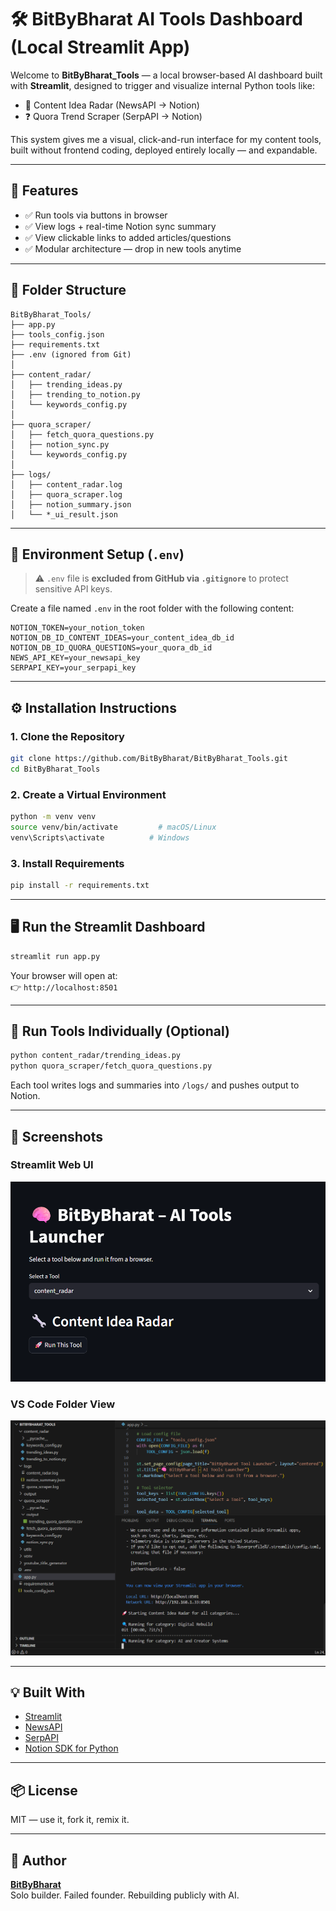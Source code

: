 # 🛠️ BitByBharat AI Tools Dashboard (Local Streamlit App)

Welcome to **BitByBharat_Tools** — a local browser-based AI dashboard built with **Streamlit**, designed to trigger and visualize internal Python tools like:

- 🧠 Content Idea Radar (NewsAPI → Notion)
- ❓ Quora Trend Scraper (SerpAPI → Notion)

This system gives me a visual, click-and-run interface for my content tools, built without frontend coding, deployed entirely locally — and expandable.

---

## 📌 Features

- ✅ Run tools via buttons in browser
- ✅ View logs + real-time Notion sync summary
- ✅ View clickable links to added articles/questions
- ✅ Modular architecture — drop in new tools anytime

---

## 🧱 Folder Structure

```
BitByBharat_Tools/
├── app.py
├── tools_config.json
├── requirements.txt
├── .env (ignored from Git)
│
├── content_radar/
│   ├── trending_ideas.py
│   ├── trending_to_notion.py
│   └── keywords_config.py
│
├── quora_scraper/
│   ├── fetch_quora_questions.py
│   ├── notion_sync.py
│   └── keywords_config.py
│
├── logs/
│   ├── content_radar.log
│   ├── quora_scraper.log
│   ├── notion_summary.json
│   └── *_ui_result.json
```

---

## 🔐 Environment Setup (`.env`)

> ⚠️ `.env` file is **excluded from GitHub via `.gitignore`** to protect sensitive API keys.

Create a file named `.env` in the root folder with the following content:

```env
NOTION_TOKEN=your_notion_token
NOTION_DB_ID_CONTENT_IDEAS=your_content_idea_db_id
NOTION_DB_ID_QUORA_QUESTIONS=your_quora_db_id
NEWS_API_KEY=your_newsapi_key
SERPAPI_KEY=your_serpapi_key
```

---

## ⚙️ Installation Instructions

### 1. Clone the Repository

```bash
git clone https://github.com/BitByBharat/BitByBharat_Tools.git
cd BitByBharat_Tools
```

### 2. Create a Virtual Environment

```bash
python -m venv venv
source venv/bin/activate         # macOS/Linux
venv\Scripts\activate          # Windows
```

### 3. Install Requirements

```bash
pip install -r requirements.txt
```

---

## 🖥️ Run the Streamlit Dashboard

```bash
streamlit run app.py
```

Your browser will open at:  
👉 `http://localhost:8501`

---

## 🧪 Run Tools Individually (Optional)

```bash
python content_radar/trending_ideas.py
python quora_scraper/fetch_quora_questions.py
```

Each tool writes logs and summaries into `/logs/` and pushes output to Notion.

---

## 📸 Screenshots

### Streamlit Web UI
![Streamlit_UI](Streamlit_UI.png)

### VS Code Folder View
![Streamlit_VS_Code](Streamlit_VS_Code_.png)

---

## 💡 Built With

- [Streamlit](https://streamlit.io)
- [NewsAPI](https://newsapi.org)
- [SerpAPI](https://serpapi.com)
- [Notion SDK for Python](https://developers.notion.com)

---

## 📦 License

MIT — use it, fork it, remix it.

---

## 👋 Author

**[BitByBharat](https://bitbybharat.com)**  
Solo builder. Failed founder. Rebuilding publicly with AI.